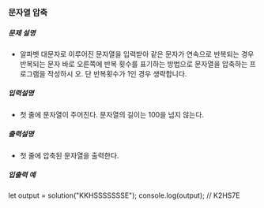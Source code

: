 ### 문자열 압축

##### 문제 설명

- 알파벳 대문자로 이루어진 문자열을 입력받아 같은 문자가 연속으로 반복되는 경우 반복되는 문자 바로 오른쪽에 반복 횟수를 표기하는 방법으로 문자열을 압축하는 프로그램을 작성하시 오. 단 반복횟수가 1인 경우 생략합니다.

##### 입력설명

- 첫 줄에 문자열이 주어진다. 문자열의 길이는 100을 넘지 않는다.

##### 출력설명

- 첫 줄에 압축된 문자열을 출력한다.

##### 입출력 예

let output = solution("KKHSSSSSSSE");
console.log(output); // K2HS7E
